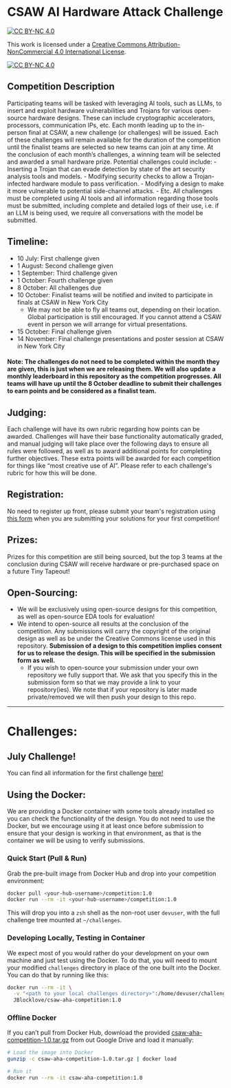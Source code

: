 # CSAW AI Hardware Attack Challenge

[![CC BY-NC 4.0][cc-by-nc-shield]][cc-by-nc]

This work is licensed under a
[Creative Commons Attribution-NonCommercial 4.0 International License][cc-by-nc].

[![CC BY-NC 4.0][cc-by-nc-image]][cc-by-nc]

[cc-by-nc]: https://creativecommons.org/licenses/by-nc/4.0/
[cc-by-nc-image]: https://licensebuttons.net/l/by-nc/4.0/88x31.png
[cc-by-nc-shield]: https://img.shields.io/badge/License-CC%20BY--NC%204.0-lightgrey.svg

## Competition Description
Participating teams will be tasked with leveraging AI tools, such as LLMs, to insert and exploit hardware vulnerabilities and Trojans for various open-source hardware designs. These can include cryptographic accelerators, processors, communication IPs, etc. Each month leading up to the in-person final at CSAW, a new challenge (or challenges) will be issued. Each of these challenges will remain available for the duration of the competition until the finalist teams are selected so new teams can join at any time. At the conclusion of each month’s challenges, a winning team will be selected and awarded a small hardware prize. Potential challenges could include:
    - Inserting a Trojan that can evade detection by state of the art security analysis tools and models.
    - Modifying security checks to allow a Trojan-infected hardware module to pass verification.
    - Modifying a design to make it more vulnerable to potential side-channel attacks.
    - Etc.
All challenges must be completed using AI tools and all information regarding those tools must be submitted, including complete and detailed logs of their use, i.e. if an LLM is being used, we require all conversations with the model be submitted.

## Timeline:
- 10 July: First challenge given
- 1 August: Second challenge given
- 1 September: Third challenge given
- 1 October: Fourth challenge given
- 8 October: All challenges due
- 10 October: Finalist teams will be notified and invited to participate in finals at CSAW in New York City
    - We may not be able to fly all teams out, depending on their location. Global participation is still encouraged. If you cannot attend a CSAW event in person we will arrange for virtual presentations.
- 15 October: Final challenge given
- 14 November: Final challenge presentations and poster session at CSAW in New York City

#### Note: The challenges do not need to be completed within the month they are given, this is just when we are releasing them. We will also update a monthly leaderboard in this repository as the competition progresses. All teams will have up until the 8 October deadline to submit their challenges to earn points and be considered as a finalist team.

## Judging:
Each challenge will have its own rubric regarding how points can be awarded. Challenges will have their base functionality automatically graded, and manual judging will take place over the following days to ensure all rules were followed, as well as to award additional points for completing further objectives. These extra points will be awarded for each competition for things like “most creative use of AI”. Please refer to each challenge's rubric for how this will be done.

## Registration:
No need to register up front, please submit your team's registration using [this form](https://docs.google.com/forms/d/e/1FAIpQLSciLI2mEVj3aZ30QzYz1wToWwuoGoEVIB-mPer6PY_K603YYw/viewform?usp=header) when you are submitting your solutions for your first competition!

## Prizes:
Prizes for this competition are still being sourced, but the top 3 teams at the conclusion during CSAW will receive hardware or pre-purchased space on a future Tiny Tapeout!

## Open-Sourcing:
- We will be exclusively using open-source designs for this competition, as well as open-source EDA tools for evaluation!
- We intend to open-source all results at the conclusion of the competition. Any submissions will carry the copyright of the original design as well as be under the Creative Commons license used in this repository. **Submission of a design to this competition implies consent for us to release the design. This will be specified in the submission form as well.**
    - If you wish to open-source your submission under your own repository we fully support that. We ask that you specify this in the submission form so that we may provide a link to your repository(ies). We note that if your repository is later made private/removed we will then push your design to this repo.

---

# Challenges:

## July Challenge!
You can find all information for the first challenge [here!](./challenges/july_challenges)

## Using the Docker:
We are providing a Docker container with some tools already installed so you can check the functionality of the design. You do not need to use the Docker, but we encourage using it at least once before submission to ensure that your design is working in that environment, as that is the container we will be using to verify submissions.

### Quick Start (Pull & Run)

Grab the pre-built image from Docker Hub and drop into your competition environment:

```bash
docker pull <your-hub-username>/competition:1.0
docker run --rm -it <your-hub-username>/competition:1.0
```
This will drop you into a `zsh` shell as the non-root user `devuser`, with the full challenge tree mounted at `~/challenges`.

### Developing Locally, Testing in Container
We expect most of you would rather do your development on your own machine and just test using the Docker. To do that, you will need to mount your modified `challenges` directory in place of the one built into the Docker. You can do that by running like this:
```bash
docker run --rm -it \
  -v "<path to your local challenges directory>":/home/devuser/challenges \
  JBlocklove/csaw-aha-competition:1.0
```

### Offline Docker
If you can’t pull from Docker Hub, download the provided [csaw-aha-competition-1.0.tar.gz](https://drive.google.com/file/d/1CsJBnApkB9772kfkewy-NmKiUYKFg6qj/view?usp=sharing) from out Google Drive and load it manually:
```bash
# Load the image into Docker
gunzip -c csaw-aha-competition-1.0.tar.gz | docker load

# Run it
docker run --rm -it csaw-aha-competition:1.0
```
